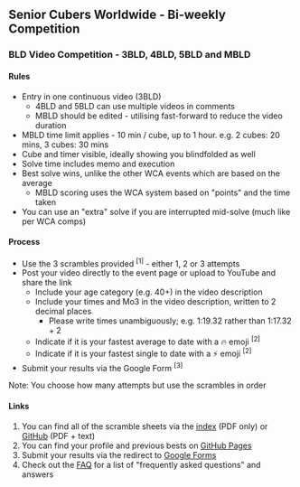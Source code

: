 ## Senior Cubers Worldwide - Bi-weekly Competition

### BLD Video Competition - 3BLD, 4BLD, 5BLD and MBLD

#### Rules

- Entry in one continuous video (3BLD)
  - 4BLD and 5BLD can use multiple videos in comments
  - MBLD should be edited - utilising fast-forward to reduce the video duration
- MBLD time limit applies - 10 min / cube, up to 1 hour. e.g. 2 cubes: 20 mins, 3 cubes: 30 mins
- Cube and timer visible, ideally showing you blindfolded as well
- Solve time includes memo and execution
- Best solve wins, unlike the other WCA events which are based on the average
  - MBLD scoring uses the WCA system based on "points" and the time taken
- You can use an "extra" solve if you are interrupted mid-solve (much like per WCA comps)

#### Process

- Use the 3 scrambles provided <sup>[1]</sup> - either 1, 2 or 3 attempts
- Post your video directly to the event page or upload to YouTube and share the link
  - Include your age category (e.g. 40+) in the video description
  - Include your times and Mo3 in the video description, written to 2 decimal places
    - Please write times unambiguously; e.g. 1:19.32 rather than 1:17.32 + 2
  - Indicate if it is your fastest average to date with a 🔥 emoji <sup>[2]</sup>
  - Indicate if it is your fastest single to date with a ⚡ emoji <sup>[2]</sup>
- Submit your results via the Google Form <sup>[3]</sup>

Note: You choose how many attempts but use the scrambles in order

#### Links

1. You can find all of the scramble sheets via the [index](../scrambles/README.md) (PDF only) or [GitHub](https://github.com/Logiqx/scw-comp/tree/master/docs/scrambles) (PDF + text)
2. You can find your profile and previous bests on [GitHub Pages](../results/README.md)
3. Submit your results via the redirect to [Google Forms](../submit.html)
4. Check out the [FAQ](../FAQ.md) for a list of "frequently asked questions" and answers


<!-- Global site tag (gtag.js) - Google Analytics -->

<script async src="https://www.googletagmanager.com/gtag/js?id=UA-86348435-3"></script>
<script>window.dataLayer = window.dataLayer || []; function gtag() {dataLayer.push(arguments);} gtag('js', new Date()); gtag('config', 'UA-86348435-3');</script>
